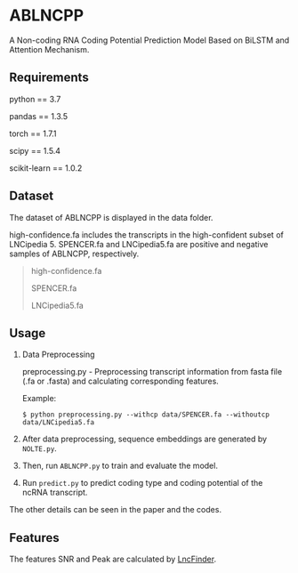 # ABLNCPP

A Non-coding RNA Coding Potential Prediction Model Based on BiLSTM and Attention Mechanism.

## Requirements

python == 3.7 <br>

pandas == 1.3.5 <br>

torch == 1.7.1 <br>

scipy == 1.5.4 <br>

scikit-learn == 1.0.2

## Dataset

The dataset of ABLNCPP is displayed in the data folder. 

high-confidence.fa includes the transcripts in the high-confident subset of LNCipedia 5. SPENCER.fa and LNCipedia5.fa are positive and negative samples of ABLNCPP, respectively.

>high-confidence.fa
>
>SPENCER.fa
>
>LNCipedia5.fa

## Usage

1. Data Preprocessing

    preprocessing.py    - Preprocessing transcript information from fasta file (.fa or .fasta) and calculating corresponding features.
    
    Example:
    
    ```
    $ python preprocessing.py --withcp data/SPENCER.fa --withoutcp data/LNCipedia5.fa
    ```
    
2. After data preprocessing, sequence embeddings are generated by `NOLTE.py`.

3. Then, run `ABLNCPP.py` to train and evaluate the model.

4. Run `predict.py` to predict coding type and coding potential of the ncRNA transcript. 

The other details can be seen in the paper and the codes.

## Features

The features SNR and Peak are calculated by [LncFinder](https://github.com/HAN-Siyu/LncFinder).
